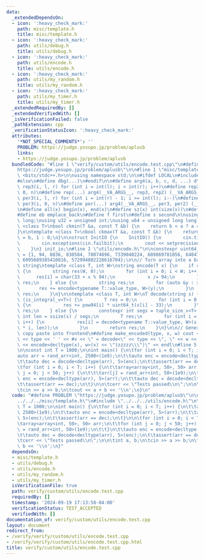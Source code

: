 ```yaml
---
data:
  _extendedDependsOn:
  - icon: ':heavy_check_mark:'
    path: misc/template.h
    title: misc/template.h
  - icon: ':heavy_check_mark:'
    path: utils/debug.h
    title: utils/debug.h
  - icon: ':heavy_check_mark:'
    path: utils/encode.h
    title: utils/encode.h
  - icon: ':heavy_check_mark:'
    path: utils/my_random.h
    title: utils/my_random.h
  - icon: ':heavy_check_mark:'
    path: utils/my_timer.h
    title: utils/my_timer.h
  _extendedRequiredBy: []
  _extendedVerifiedWith: []
  _isVerificationFailed: false
  _pathExtension: cpp
  _verificationStatusIcon: ':heavy_check_mark:'
  attributes:
    '*NOT_SPECIAL_COMMENTS*': ''
    PROBLEM: https://judge.yosupo.jp/problem/aplusb
    links:
    - https://judge.yosupo.jp/problem/aplusb
  bundledCode: "#line 1 \"verify/custom/utils/encode.test.cpp\"\n#define PROBLEM \"\
    https://judge.yosupo.jp/problem/aplusb\"\n\n#line 1 \"misc/template.h\"\n#include\
    \ <bits/stdc++.h>\n\nusing namespace std;\n\n#ifdef LOCAL\n#include <utils>\n\
    #else\n#define dbg(...)\n#endif\n\n#define arg4(a, b, c, d, ...) d\n \n#define\
    \ rep3(i, l, r) for (int i = int(l); i < int(r); i++)\n#define rep2(i, n) rep3(i,\
    \ 0, n)\n#define rep(...) arg4(__VA_ARGS__, rep3, rep2) (__VA_ARGS__)\n \n#define\
    \ per3(i, l, r) for (int i = int(r) - 1; i >= int(l); i--)\n#define per2(i, n)\
    \ per3(i, 0, n)\n#define per(...) arg4(__VA_ARGS__, per3, per2) (__VA_ARGS__)\n\
    \n#define all(x) begin(x), end(x)\n#define sz(x) int(size(x))\n#define pb push_back\n\
    #define eb emplace_back\n#define f first\n#define s second\n\nusing ll = long\
    \ long;\nusing u32 = unsigned int;\nusing u64 = unsigned long long;\n\ntemplate\
    \ <class T>\nbool ckmin(T &a, const T &b) {\n    return b < a ? a = b, 1 : 0;\n\
    }\n\ntemplate <class T>\nbool ckmax(T &a, const T &b) {\n    return b > a ? a\
    \ = b, 1 : 0;\n}\n\nstruct InitIO {\n    InitIO() {\n        cin.tie(0)->sync_with_stdio(0);\n\
    \        cin.exceptions(cin.failbit);\n        cout << setprecision(10) << fixed;\n\
    \    }\n} init_io;\n#line 2 \"utils/encode.h\"\n\nconstexpr uint64_t pow94[10]\
    \ = {1, 94, 8836, 830584, 78074896, 7339040224, 689869781056, 64847759419264,\
    \ 6095689385410816, 572994802228616704};\n\n// Turn array into a base-94 encoded\
    \ string\ntemplate <class T, int W>\nstring encode(T x) {\n    if constexpr (is_integral_v<T>)\
    \ {\n        string res(W, 0);\n        for (int i = 0; i < W; i++) {\n      \
    \      res[i] = char(33 + x % 94);\n            x /= 94;\n        }\n        return\
    \ res;\n    } else {\n        string res;\n        for (auto &y : x) {\n     \
    \       res += encode<typename T::value_type, W>(y);\n        }\n        return\
    \ res;\n    }\n}\n\ntemplate <class T, int W>\nT decode(string s) {\n    if constexpr\
    \ (is_integral_v<T>) {\n        T res = 0;\n        for (int i = 0; i < W; i++)\
    \ {\n            res += pow94[i] * uint64_t(s[i] - 33);\n        }\n        return\
    \ res;\n    } else {\n        constexpr int segs = tuple_size_v<T>;\n        const\
    \ int len = ssize(s) / segs;\n        T res;\n        for (int i = 0; i < segs;\
    \ i++) {\n            res[i] = decode<typename T::value_type, W>(s.substr(len\
    \ * i, len));\n        }\n        return res;\n    }\n}\n\n// Generate code to\
    \ copy paste into frontend\n#define make_encoded(type, x, w) cout << \"const \"\
    \ << type << ' ' << #x << \" = decode<\" << type << \", \" << w << \">(R\\\"zzzzz(\"\
    \ << encode<decltype(x), w>(x) << \")zzzzz\\\")\" << endl\n#line 5 \"verify/custom/utils/encode.test.cpp\"\
    \n\nconst int T = 1000;\n\nint main() {\n\tfor (int i = 0; i < T; i++) {\n\t\t\
    auto arr = rand_arr<int, 2500>(1e9);\n\t\tauto enc = encode<decltype(arr), 5>(arr);\n\
    \t\tauto dec = decode<decltype(arr), 5>(enc);\n\t\tassert(arr == dec);\n\t}\n\n\
    \tfor (int i = 0; i < T; i++) {\n\t\tarray<array<int, 50>, 50> arr;\n\t\tfor (int\
    \ j = 0; j < 50; j++) {\n\t\t\tarr[j] = rand_arr<int, 50>(1e9);\n\t\t}\n\t\tauto\
    \ enc = encode<decltype(arr), 5>(arr);\n\t\tauto dec = decode<decltype(arr), 5>(enc);\n\
    \t\tassert(arr == dec);\n\t}\n\n\tcerr << \"Tests passed\\n\";\n\n\tint a, b;\n\
    \tcin >> a >> b;\n\tcout << a + b << '\\n';\n}\n"
  code: "#define PROBLEM \"https://judge.yosupo.jp/problem/aplusb\"\n\n#include \"\
    ../../../misc/template.h\"\n#include \"../../../utils/encode.h\"\n\nconst int\
    \ T = 1000;\n\nint main() {\n\tfor (int i = 0; i < T; i++) {\n\t\tauto arr = rand_arr<int,\
    \ 2500>(1e9);\n\t\tauto enc = encode<decltype(arr), 5>(arr);\n\t\tauto dec = decode<decltype(arr),\
    \ 5>(enc);\n\t\tassert(arr == dec);\n\t}\n\n\tfor (int i = 0; i < T; i++) {\n\t\
    \tarray<array<int, 50>, 50> arr;\n\t\tfor (int j = 0; j < 50; j++) {\n\t\t\tarr[j]\
    \ = rand_arr<int, 50>(1e9);\n\t\t}\n\t\tauto enc = encode<decltype(arr), 5>(arr);\n\
    \t\tauto dec = decode<decltype(arr), 5>(enc);\n\t\tassert(arr == dec);\n\t}\n\n\
    \tcerr << \"Tests passed\\n\";\n\n\tint a, b;\n\tcin >> a >> b;\n\tcout << a +\
    \ b << '\\n';\n}"
  dependsOn:
  - misc/template.h
  - utils/debug.h
  - utils/encode.h
  - utils/my_random.h
  - utils/my_timer.h
  isVerificationFile: true
  path: verify/custom/utils/encode.test.cpp
  requiredBy: []
  timestamp: '2024-09-19 17:13:58-04:00'
  verificationStatus: TEST_ACCEPTED
  verifiedWith: []
documentation_of: verify/custom/utils/encode.test.cpp
layout: document
redirect_from:
- /verify/verify/custom/utils/encode.test.cpp
- /verify/verify/custom/utils/encode.test.cpp.html
title: verify/custom/utils/encode.test.cpp
---
```

